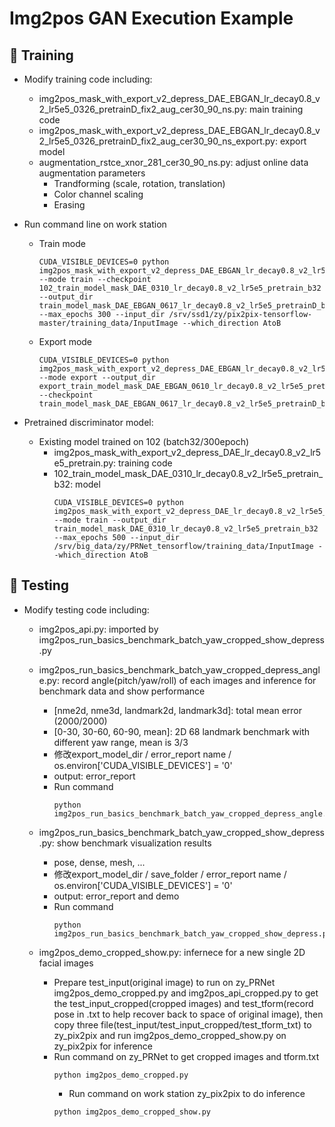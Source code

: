 Img2pos GAN Execution Example
===

## :large_orange_diamond: Training
- Modify training code including:
	- img2pos_mask_with_export_v2_depress_DAE_EBGAN_lr_decay0.8_v2_lr5e5_0326_pretrainD_fix2_aug_cer30_90_ns.py: main training code
	- img2pos_mask_with_export_v2_depress_DAE_EBGAN_lr_decay0.8_v2_lr5e5_0326_pretrainD_fix2_aug_cer30_90_ns_export.py: export model
	- augmentation_rstce_xnor_281_cer30_90_ns.py: adjust online data augmentation parameters
		- Trandforming (scale, rotation, translation)
		- Color channel scaling
		- Erasing
- Run command line on work station
	- Train mode
		```
		CUDA_VISIBLE_DEVICES=0 python img2pos_mask_with_export_v2_depress_DAE_EBGAN_lr_decay0.8_v2_lr5e5_0326_pretrainD_fix2_aug_cer30_90_ns.py --mode train --checkpoint 102_train_model_mask_DAE_0310_lr_decay0.8_v2_lr5e5_pretrain_b32 --output_dir train_model_mask_DAE_EBGAN_0617_lr_decay0.8_v2_lr5e5_pretrainD_b32_fix2_aug_cer30_90_ns_test --max_epochs 300 --input_dir /srv/ssd1/zy/pix2pix-tensorflow-master/training_data/InputImage --which_direction AtoB
		```
		
	- Export mode
		```
		CUDA_VISIBLE_DEVICES=0 python img2pos_mask_with_export_v2_depress_DAE_EBGAN_lr_decay0.8_v2_lr5e5_0326_pretrainD_fix2_aug_cer30_90_ns_export.py --mode export --output_dir export_train_model_mask_DAE_EBGAN_0610_lr_decay0.8_v2_lr5e5_pretrainD_b32_fix2_aug_cer30_90_ns_310_test --checkpoint train_model_mask_DAE_EBGAN_0617_lr_decay0.8_v2_lr5e5_pretrainD_b32_fix2_aug_cer30_90_ns
		```

- Pretrained discriminator model:
	- Existing model trained on 102 (batch32/300epoch)
		- img2pos_mask_with_export_v2_depress_DAE_lr_decay0.8_v2_lr5e5_pretrain.py: training code
		- 102_train_model_mask_DAE_0310_lr_decay0.8_v2_lr5e5_pretrain_b32: model
			```
			CUDA_VISIBLE_DEVICES=0 python img2pos_mask_with_export_v2_depress_DAE_lr_decay0.8_v2_lr5e5_pretrain.py --mode train --output_dir train_model_mask_DAE_0310_lr_decay0.8_v2_lr5e5_pretrain_b32 --max_epochs 500 --input_dir /srv/big_data/zy/PRNet_tensorflow/training_data/InputImage --which_direction AtoB
			```

## :large_orange_diamond: Testing
- Modify testing code including:
	- img2pos_api.py: imported by img2pos_run_basics_benchmark_batch_yaw_cropped_show_depress.py
	- img2pos_run_basics_benchmark_batch_yaw_cropped_depress_angle.py: record angle(pitch/yaw/roll) of each images and inference for benchmark data and show performance
		- [nme2d, nme3d, landmark2d, landmark3d]: total mean error (2000/2000)
		- [0-30, 30-60, 60-90, mean]: 2D 68 landmark benchmark with different yaw range, mean is 3/3 
		- 修改export_model_dir / error_report name / os.environ['CUDA_VISIBLE_DEVICES'] = '0'
		- output: error_report
		- Run command
			```
			python img2pos_run_basics_benchmark_batch_yaw_cropped_depress_angle.py
			```
	
	- img2pos_run_basics_benchmark_batch_yaw_cropped_show_depress.py: show benchmark visualization results
		- pose, dense, mesh, ...
		- 修改export_model_dir / save_folder / error_report name / os.environ['CUDA_VISIBLE_DEVICES'] = '0'
		- output: error_report and demo
		- Run command
			```
			python img2pos_run_basics_benchmark_batch_yaw_cropped_show_depress.py
			```
	
	- img2pos_demo_cropped_show.py: infernece for a new single 2D facial images
		- Prepare test_input(original image) to run on zy_PRNet img2pos_demo_cropped.py and img2pos_api_cropped.py to get the test_input_cropped(cropped images) and test_tform(record pose in .txt to help recover back to space of original image),
		  then copy three file(test_input/test_input_cropped/test_tform_txt) to zy_pix2pix and run img2pos_demo_cropped_show.py on zy_pix2pix for inference
		- Run command on zy_PRNet to get cropped images and tform.txt
			```
			python img2pos_demo_cropped.py
			```
			- Run command  on work station zy_pix2pix to do inference
			```
			python img2pos_demo_cropped_show.py
			```
			